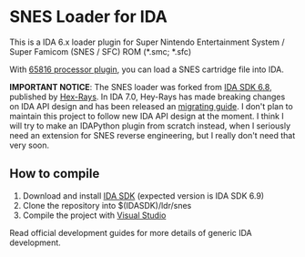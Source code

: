 SNES Loader for IDA
===================

This is a IDA 6.x loader plugin for Super Nintendo Entertainment System / Super Famicom (SNES / SFC) ROM (*.smc; *.sfc)

With [65816 processor plugin](https://github.com/gocha/ida-65816-module), you can load a SNES cartridge file into IDA.

**IMPORTANT NOTICE**:
The SNES loader was forked from [IDA SDK 6.8](https://www.hex-rays.com/products/ida/support/download.shtml),
published by [Hex-Rays](https://www.hex-rays.com/). In IDA 7.0, Hey-Rays has made breaking changes on IDA API design and has been released an [migrating guide](https://www.hex-rays.com/products/ida/7.0/docs/api70_porting_guide.shtml). I don't plan to maintain this project to follow new IDA API design at the moment. I think I will try to make an IDAPython plugin from scratch instead, when I seriously need an extension for SNES reverse engineering, but I really don't need that very soon.

How to compile
--------------

1. Download and install [IDA SDK](https://www.hex-rays.com/products/ida/support/download.shtml) (expected version is IDA SDK 6.9)
2. Clone the repository into $(IDASDK)/ldr/snes
3. Compile the project with [Visual Studio](https://www.visualstudio.com/downloads/download-visual-studio-vs.aspx)

Read official development guides for more details of generic IDA development.
